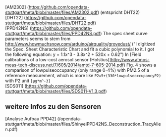 [AM2302] (https://github.com/opendata-stuttgart/meta/blob/master/files/AM2302.pdf) (entspricht DHT22)  
[DHT22] (https://github.com/opendata-stuttgart/meta/blob/master/files/DHT22.pdf)  
[PPD42NS] (https://github.com/opendata-stuttgart/meta/blob/master/files/PPD42NS.pdf) 
The spec sheet curve parameters seems to stem from http://www.howmuchsnow.com/arduino/airquality/grovedust/ ("I digitized the Spec. Sheet Characteristic Chart and fit a cubic polynomial to it. I got the following equation: y = 1.1x^3 - 3.8x^2 + 520x + 0.62")
In [Field calibrations of a low-cost aerosol sensor (Holstius)]http://www.atmos-meas-tech-discuss.net/7/605/2014/amtd-7-605-2014.pdf) Fig. 4 shows a comparison of lowpulseoccupancy (only range 0-4%) with PM2.5 of a reference measurement, which is more like `P2=5+(330*lowpulseoccupancyP2)` with P2 unit `[µg*m^-3]`  
[SDS011] (https://github.com/opendata-stuttgart/meta/blob/master/files/SDS011-V1.3.pdf)  
  
## weitere Infos zu den Sensoren  
[Analyse Aufbau PPD42] (/opendata-stuttgart/meta/blob/master/files/ShinyeiPPD42NS_Deconstruction_TracyAllen.pdf)  